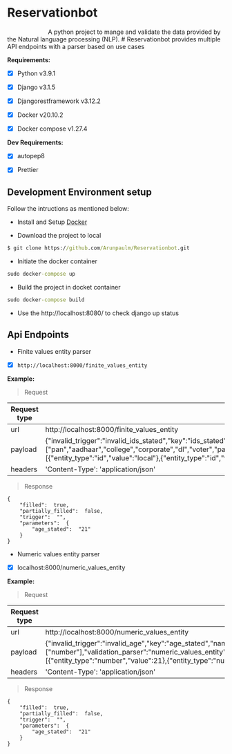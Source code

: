 # Reservationbot

&nbsp;&nbsp;&nbsp;&nbsp;&nbsp;&nbsp;&nbsp;&nbsp;&nbsp;&nbsp;&nbsp;&nbsp;&nbsp;&nbsp;&nbsp;&nbsp;&nbsp;&nbsp;&nbsp;&nbsp;&nbsp;&nbsp;&nbsp;&nbsp;A python project to mange and validate the data provided by the Natural language processing (NLP). # Reservationbot provides multiple API endpoints with a parser based on use cases

**Requirements:**

- [x] Python v3.9.1

- [x] Django v3.1.5

- [x] Djangorestframework v3.12.2

- [x] Docker v20.10.2

- [x] Docker compose v1.27.4

**Dev Requirements:**

- [x] autopep8

- [x] Prettier

## Development Environment setup

Follow the intructions as mentioned below:

- Install and Setup [Docker](https://docs.docker.com/engine/install/)

- Download the project to local

```cmd
$ git clone https://github.com/Arunpaulm/Reservationbot.git
```

- Initiate the docker container

```cmd
sudo docker-compose up
```

- Build the project in docket container

```cmd
sudo docker-compose build
```

- Use the http://localhost:8080/ to check django up status

## Api Endpoints

- Finite values entity parser

- [x] `http://localhost:8000/finite_values_entity`

**Example:**

> Request

| Request type | POST                                                                                                                                                                                                                                                                                                                                                                          |
| ------------ | ----------------------------------------------------------------------------------------------------------------------------------------------------------------------------------------------------------------------------------------------------------------------------------------------------------------------------------------------------------------------------- |
| url          | http://localhost:8000/finite_values_entity                                                                                                                                                                                                                                                                                                                                    |
| payload      | {"invalid_trigger":"invalid_ids_stated","key":"ids_stated","name":"govt_id","reuse":true,"support_multiple":false,"pick_first":true,"supported_values":["pan","aadhaar","college","corporate","dl","voter","passport","local"],"type":["id"],"validation_parser":"finite_values_entity","values":[{"entity_type":"id","value":"local"},{"entity_type":"id","value":"other"}]} |
| headers      | 'Content-Type': 'application/json'                                                                                                                                                                                                                                                                                                                                            |

> Response

```response
{
	"filled":  true,
	"partially_filled":  false,
	"trigger":  "",
	"parameters":  {
		"age_stated":  "21"
	}
}
```

- Numeric values entity parser

- [x] localhost:8000/numeric_values_entity

**Example:**

> Request

| Request type | POST                                                                                                                                                                                                                                                                                                                     |
| ------------ | ------------------------------------------------------------------------------------------------------------------------------------------------------------------------------------------------------------------------------------------------------------------------------------------------------------------------ |
| url          | http://localhost:8000/numeric_values_entity                                                                                                                                                                                                                                                                              |
| payload      | {"invalid_trigger":"invalid_age","key":"age_stated","name":"age","reuse":true,"pick_first":true,"support_multiple":false,"type":["number"],"validation_parser":"numeric_values_entity","constraint":"x>=18 and x<=30","var_name":"x","values":[{"entity_type":"number","value":21},{"entity_type":"number","value":21}]} |
| headers      | 'Content-Type': 'application/json'                                                                                                                                                                                                                                                                                       |

> Response

```response
{
	"filled":  true,
	"partially_filled":  false,
	"trigger":  "",
	"parameters":  {
		"age_stated":  "21"
	}
}
```

